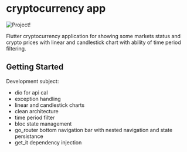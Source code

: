 # cryptocurrency app

![Project!](overview.png)

Flutter cryptocurrency application for showing some markets status and crypto prices with linear and candlestick chart with ability of time period filtering.

## Getting Started

Development subject:
- dio for api cal
- exception handling
- linear and candlestick charts
- clean architecture 
- time period filter
- bloc state management
- go_router bottom navigation bar with nested navigation and state persistance 
- get_it dependency injection

